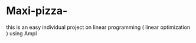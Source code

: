 # Maxi-pizza-
this is an easy individual project on linear programming ( linear optimization ) using Ampl
